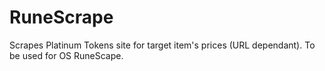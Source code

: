 # RuneScrape
Scrapes Platinum Tokens site for target item's prices (URL dependant). To be used for OS RuneScape.
